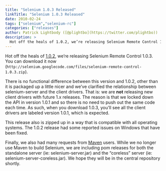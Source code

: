 ```yaml
---
title: "Selenium 1.0.3 Released"
linkTitle: "Selenium 1.0.3 Released"
date: 2010-02-24
tags: ["selenium","selenium-rc"]
categories: ["releases"]
author: Patrick Lightbody ([@plightbo](https://twitter.com/plightbo))
description: >
  Hot off the heals of 1.0.2, we’re releasing Selenium Remote Control 1.0.3!
---
```



Hot off the heals of [1.0.2](/blog/2010/selenium-1.0.2-released-firefox-3.6-and-snow-leopard-support/), 
we’re releasing Selenium Remote Control 1.0.3. You can download it now (`http://selenium.googlecode.com/files/selenium-remote-control-1.0.3.zip`).

There is no functional difference between this version and 1.0.2, other than it is packaged up a little nicer and we’ve clarified the relationship between selenium-server and the client drivers. That is: we are **not** releasing new client drivers with future 1.x releases. The reason is that we locked down the API in version 1.0.1 and so there is no need to push out the same code each time. As such, when you download 1.0.3, you’ll see all the client drivers are labeled version 1.0.1, which is expected.

This release also is zipped up in a way that is compatible with all operating systems. The 1.0.2 release had some reported issues on Windows that have been fixed.

Finally, we also had many requests from [Maven](http://maven.apache.org/) users. While we no longer use Maven to build Selenium, we are including pom releases for both the standalone server (ie: selenium-server.jar) and the “coreless” server (ie: selenium-server-coreless.jar). We hope they will be in the central repository shortly.

